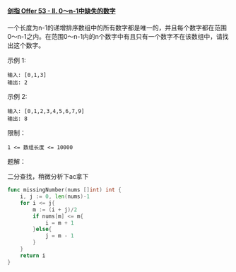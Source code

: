 #### [剑指 Offer 53 - II. 0～n-1中缺失的数字](https://leetcode.cn/problems/que-shi-de-shu-zi-lcof/)

一个长度为n-1的递增排序数组中的所有数字都是唯一的，并且每个数字都在范围0～n-1之内。在范围0～n-1内的n个数字中有且只有一个数字不在该数组中，请找出这个数字。

 

示例 1:

```
输入: [0,1,3]
输出: 2
```

示例 2:

```
输入: [0,1,2,3,4,5,6,7,9]
输出: 8
```


限制：

```
1 <= 数组长度 <= 10000
```



题解：

二分查找，稍微分析下ac拿下

```go
func missingNumber(nums []int) int {
    i, j := 0, len(nums)-1
    for i <= j{
        m := (i + j)/2
        if nums[m] <= m{
            i = m + 1
        }else{
            j = m - 1
        }
    }
    return i
}
```

